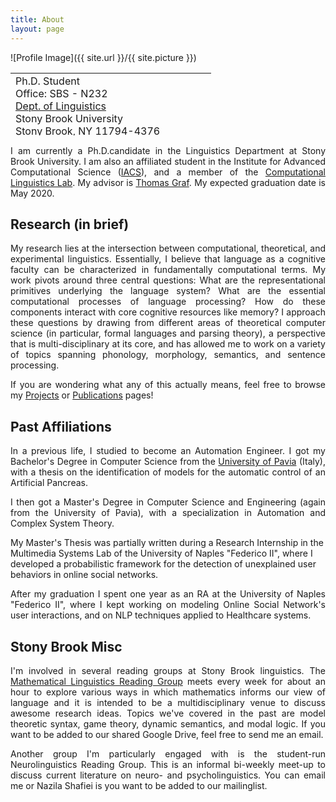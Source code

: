 ```yaml
---
title: About
layout: page
---
```

![Profile Image]({{ site.url }}/{{ site.picture }})

<table style="width: 750px; height: 100px;">
 <tr>
    <td>
     Ph.D. Student<br>
     Office: SBS - N232<BR>
     <A HREF="https://linguistics.stonybrook.edu/">Dept. of Linguistics</A><BR>
      Stony Brook University<BR>
      Stony Brook, NY 11794-4376<BR>
      aniello.desanto[_at_]stonybrook.edu<BR>
      <BR>
      <A HREF="CV.pdf">CV</A> (updated 13/10/2019)
      <br><br>
      
</td><td>
   </td>
    <td style="vertical-align: bottom;">
      <span onmouseover="image1.src=loadImage1.src;" 
      onmouseout="image1.src=staticImage1.src;">
      </span>
   </td>
 </tr>
</table>

<p  style="text-align:justify">I am currently a Ph.D.candidate in the Linguistics Department at Stony Brook University.
I am also an affiliated student in the Institute for Advanced Computational Science (<A HREF="https://www.iacs.stonybrook.edu/">IACS</A>),
 and  a member of the  <A HREF="http://compling.stonybrook.edu/">Computational Linguistics Lab</A>. 
My advisor is  <A HREF="http://thomasgraf.net/">Thomas Graf</A>.
My expected graduation date is May 2020.
</p>

<h2>Research (in brief)</h2>


<p  style="text-align:justify">
My research lies at the intersection between computational, theoretical, and experimental linguistics.
Essentially, I believe that language as a cognitive faculty can be characterized in fundamentally computational terms.
My work pivots around three central questions: What are the representational primitives underlying the language system? What are the essential computational processes of language processing? How do these components interact with core cognitive resources like memory? 
I approach these questions by drawing from different areas of theoretical computer science (in particular, formal languages and parsing theory), a  perspective that is multi-disciplinary at its core, and has allowed me to work on a variety of topics spanning phonology, morphology, semantics, and sentence processing.
</p>

<p  style="text-align:justify">
If you are wondering what any of this actually means, feel free to browse my <A HREF="../projects">Projects</A> or <A HREF="../publications">Publications</A> pages!
</p>




<h2>Past Affiliations</h2>
<p  style="text-align:justify">
In a previous life, I studied to become an Automation Engineer.
I got my Bachelor's Degree in Computer Science from the <A HREF="http://www.unipv.eu/site/en/home.html">University of Pavia</A> (Italy),
with a thesis on the identification of models for the automatic control of an Artificial Pancreas.
 </p>
 <p  style="text-align:justify">
I then got a Master's Degree in Computer Science and Engineering (again from the University of Pavia),
with a specialization in Automation and Complex System Theory.

My Master's Thesis was partially written during a Research Internship in the Multimedia Systems Lab of the University of Naples "Federico II", where
I developed a probabilistic framework for the detection of unexplained user behaviors in online social networks.
 </p>
 <p  style="text-align:justify">
After my graduation I spent one year as an RA at the University of Naples "Federico II", where I kept working on modeling Online Social Network's user interactions, and 
on NLP techniques applied to Healthcare systems.
 </p>


<h2>Stony Brook Misc</h2>
<p  style="text-align:justify">
I'm involved in several reading groups at Stony Brook linguistics. 
The <A HREF="http://complab-stonybrook.github.io/mlrg/">Mathematical Linguistics Reading Group</A> meets every week for about an hour to explore various ways in which
mathematics informs our view of language and it is intended to be a multidisciplinary venue to discuss awesome research ideas.
Topics we've covered in the past are model theoretic syntax, game theory, dynamic semantics, and modal logic.
If you want to be added to our shared Google Drive, feel free to send me an email.
 </p>
 
 <p  style="text-align:justify">
Another group I'm particularly engaged with is the student-run Neurolinguistics Reading Group.
This is an informal bi-weekly meet-up to discuss current literature on neuro- and psycholinguistics.
You can email me or Nazila Shafiei is you want to be added to our mailinglist.
 </p>



